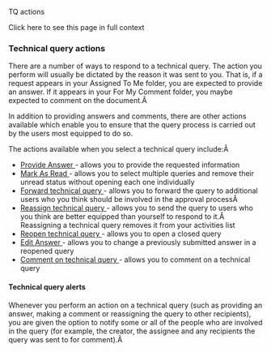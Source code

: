 TQ actions

Click here to see this page in full context

###  Technical query actions

There are a number of ways to respond to a technical query. The action you
perform will usually be dictated by the reason it was sent to you. That is, if
a request appears in your Assigned To Me folder, you are expected to provide
an answer. If it appears in your For My Comment folder, you maybe expected to
comment on the document.Â

In addition to providing answers and comments, there are other actions
available which enable you to ensure that the query process is carried out by
the users most equipped to do so.

The actions available when you select a technical query include:Â

  * [ Provide Answer ](TQ_Provide_answer.htm#h) \- allows you to provide the requested information 
  * [ Mark As Read ](TQ_mark_as_read.htm#h) \- allows you to select multiple queries and remove their unread status without opening each one individually 
  * [ Forward technical query ](Forward_TQ.htm#h) \- allows you to forward the query to additional users who you think should be involved in the approval processÂ 
  * [ Reassign technical query ](reassign.htm#h) \- allows you to send the query to users who you think are better equipped than yourself to respond to it.Â Reassigning a technical query removes it from your activities list 
  * [ Reopen technical query ](Reopen.htm#h) \- allows you to open a closed query 
  * [ Edit Answer ](Edit_answer_T.htm#h) \- allows you to change a previously submitted answer in a reopened query 
  * [ Comment on technical query ](Comment_on_TQ.htm#h) \- allows you to comment on a technical query 

####  Technical query alerts

Whenever you perform an action on a technical query (such as providing an
answer, making a comment or reassigning the query to other recipients), you
are given the option to notify some or all of the people who are involved in
the query (for example, the creator, the assignee and any recipients the query
was sent to for comment).Â

